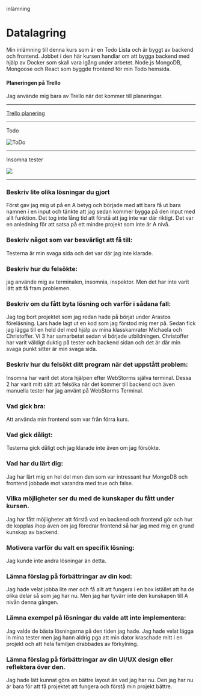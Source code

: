 
inlämning

<h1>Datalagring</h1>

Min inlämning till denna kurs som är en Todo Lista och är byggt av backend och frontend.
Jobbet i den här kursen handlar om att bygga backend med hjälp av Docker som skall vara igång under arbetet.
Node.js MongoDB, Mongoose och React som byggde frontend för min Todo hemsida. 


<h4>Planeringen på Trello</h4>
Jag använde mig bara av Trello när det kommer till planeringar.

<hr>

[Trello planering](https://trello.com/b/IFBkvjGI/datalagring)
<hr>
 Todo

![ToDo](frontend/src/utils/global/img/Skärmbild%202022-04-16%20211540.png)

<hr>
 Insomna tester

![](frontend/src/utils/global/img/Skärmbild%202022-04-16%20211443.png)

<hr>

<h3>Beskriv lite olika lösningar du gjort</h3>
Först gav jag mig ut på en A betyg och började med att bara få ut bara namnen i en input och 
tänkte att jag sedan kommer bygga på den input med allt funktion. Det tog inte lång tid att 
förstå att jag inte var där riktigt. Det var en anledning för att satsa på ett mindre projekt 
som inte är A nivå. 

<h3>Beskriv något som var besvärligt att få till:</h3>
Testerna är min svaga sida och det var där jag inte klarade.

<h3>Beskriv hur du felsökte:</h3>
jag använde mig av terminalen, insomnia, inspektor. Men det har inte varit lätt att få fram problemen.

<h3>Beskriv om du fått byta lösning och varför i sådana fall:</h3>
Jag tog bort projektet som jag redan hade på börjat under Arastos föreläsning. Lars hade lagt ut en kod som jag 
förstod mig mer på. Sedan fick jag lägga till en held del med hjälp av mina klasskamrater Michaela och Christoffer.
Vi 3 har samarbetat sedan vi började utbildningen. Christoffer har varit väldigt duktig på tester och backend sidan 
och det är där min svaga punkt sitter är min svaga sida.

<h3>Beskriv hur du felsökt ditt program när det uppstått problem:</h3>
Insomna har varit det stora hjälpen efter WebStorms själva terminal. Dessa 2 har varit mitt sätt att felsöka när det
kommer till backend och även manuella tester har jag använt på WebStorms Terminal.

<h3>Vad gick bra:</h3>
Att använda min frontend som var från förra kurs.

<h3>Vad gick dåligt:</h3>
Testerna gick dåligt och jag klarade inte även om jag försökte.

<h3>Vad har du lärt dig:</h3>
Jag har lärt mig en hel del men den som var intressant hur MongoDB och frontend jobbade mot varandra med true och false.

<h3>Vilka möjligheter ser du med de kunskaper du fått under kursen.</h3>
Jag har fått möjligheter att förstå vad en backend och frontend gör och hur de kopplas ihop även om jag föredrar 
frontend så har jag med mig en grund kunskap av backend.

<h3>Motivera varför du valt en specifik lösning:</h3>
Jag kunde inte andra lösningar än detta.

<h3>Lämna förslag på förbättringar av din kod:</h3>
Jag hade velat jobba lite mer och få allt att fungera i en box istället att ha de olika delar så som jag har nu. 
Men jag har tyvärr inte den kunskapen till A nivån denna gången.

<h3>Lämna exempel på lösningar du valde att inte implementera:</h3>
Jag valde de bästa lösningarna på den tiden jag hade. Jag hade velat lägga in mina tester men jag hann aldrig pga att 
min dator kraschade mitt i en projekt och att hela familjen drabbades av förkylning.

<h3>Lämna förslag på förbättringar av din UI/UX design eller reflektera över den.</h3>
Jag hade lätt kunnat göra en bättre layout än vad jag har nu. Den jag har nu är bara för att få projektet att fungera 
och förstå min projekt bättre.